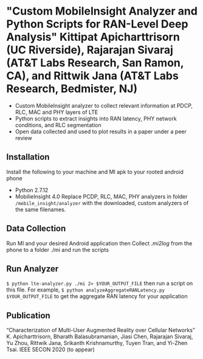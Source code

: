 # "Custom MobileInsight Analyzer and Python Scripts for RAN-Level Deep Analysis" Kittipat Apicharttrisorn (UC Riverside), Rajarajan Sivaraj (AT&T Labs Research, San Ramon, CA), and Rittwik Jana (AT&T Labs Research, Bedmister, NJ)
- Custom MobileInsight analyzer to collect relevant information at PDCP, RLC, MAC and PHY layers of LTE
- Python scripts to extract insights into RAN latency, PHY network conditions, and RLC segmentation
- Open data collected and used to plot results in a paper under a peer review

## Installation
Install the following to your machine and MI apk to your rooted android phone
- Python 2.7.12
- MobilieInsight 4.0
Replace PCDP, RLC, MAC, PHY analyzers in folder `/mobile_insight/analyzer` with the downloaded, custom analyzers of the same filenames. 

## Data Collection
Run MI and your desired Android application then
Collect *.mi2log* from the phone to a folder ./mi and run the scripts

## Run Analyzer
`$ python lte-analyzer.py ./mi 2> $YOUR_OUTPUT_FILE`
then run a script on this file. For example,
`$ python analyzeAggregateRANLatency.py $YOUR_OUTPUT_FILE`
to get the aggregate RAN latency for your application

## Publication
“Characterization of Multi-User Augmented Reality over Cellular Networks” K. Apicharttrisorn, Bharath Balasubramanian, Jiasi Chen, Rajarajan Sivaraj, Yu Zhou, Rittwik Jana, Srikanth Krishnamurthy, Tuyen Tran, and Yi-Zhen Tsai. IEEE SECON 2020 (to appear)
